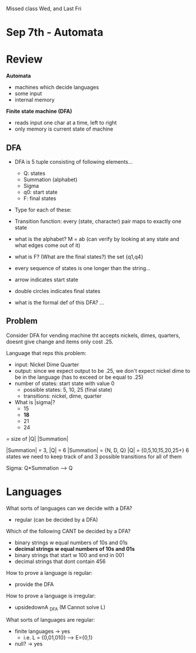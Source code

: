 Missed class Wed, and Last Fri

# Sep 7th - Automata

# Review
**Automata**
- machines which decide languages
- some input
- internal memory

**Finite state machine (DFA)**
- reads input one char at a time, left to right
- only memory is current state of machine

## DFA
- DFA is 5 tuple consisting of following elements...
  - Q: states
  - Summation (alphabet)
  - Sigma
  - q0: start state
  - F: final states
- Type for each of these:
- Transition function: every (state, character) pair maps to exactly one state

- what is the alphabet? M = ab (can verify by looking at any state and what edges come out of it)
- what is F? (What are the final states?) the set {q1,q4}
- every sequence of states is one longer than the string...
- arrow indicates start state
- double circles indicates final states
- what is the formal def of this DFA? ...

## Problem
Consider DFA for vending machine tht accepts nickels, dimes, quarters, doesnt give change and items only cost .25.

Language that reps this problem:
- input: Nickel Dime Quarter
- output: since we expect output to be .25, we don't expect nickel dime to be in the language (has to exceed or be equal to .25)
- number of states: start state with value 0
  - possible states: 5, 10, 25 (final state)
  - transitions: nickel, dime, quarter
- What is |sigma|?
  - 15
  - **18**
  - 21
  - 24

= size of |Q| |Summation|

|Summation| = 3, |Q| = 6
|Summation| = {N, D, Q}
|Q| = {0,5,10,15,20,25+}
6 states we need to keep track of and 3 possible transitions for all of them

Sigma: Q*Summation --> Q

# Languages
What sorts of languages can we decide with a DFA?
- regular (can be decided by a DFA)

Which of the following CANT be decided by a DFA?
- binary strings w equal numbers of 10s and 01s
- **decimal strings w equal numbers of 10s and 01s** 
- binary strings that start w 100 and end in 001
- decimal strings that dont contain 456

How to prove a language is regular:
- provide the DFA

How to prove a language is irregular:
- upsidedownA <sub>DFA</sub> (M Cannot solve L)

What sorts of languages are regular:
- finite languages -> yes
  - i.e. L = {0,01,010} --> E={0,1}
- null? -> yes



